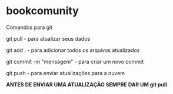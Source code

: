 # bookcomunity

Comandos para git

git pull - para atualizar seus dados

git add . - para adicionar todos os arquivos atualizados

git commit -m "mensagem" - para criar um novo commit

git push - para enviar atualizações para a nuvem

**ANTES DE ENVIAR UMA ATUALIZAÇÃO SEMPRE DAR UM git pull**

